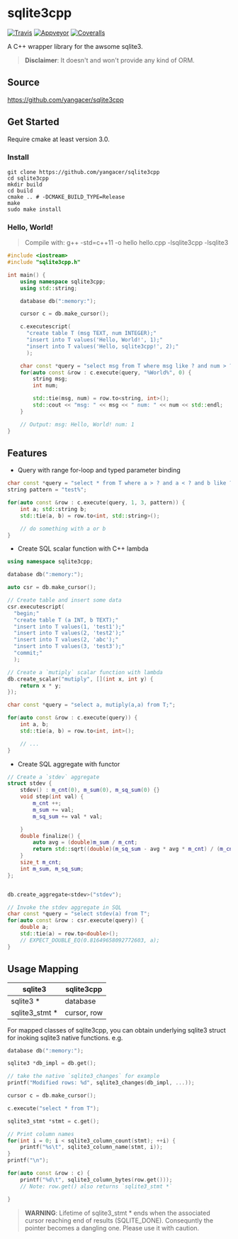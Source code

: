 # sqlite3cpp

<a target="_blank" href="https://travis-ci.org/yangacer/sqlite3cpp">![Travis][badge.Travis]</a>
<a target="_blank" href="https://ci.appveyor.com/project/yangacer/sqlite3cpp">![Appveyor][badge.Appveyor]</a>
<a target="_blank" href="https://coveralls.io/github/yangacer/sqlite3cpp?branch=master">![Coveralls][badge.Coveralls]</a>

A C++ wrapper library for the awsome sqlite3.

> **Disclaimer**: It doesn't and won't provide any kind of ORM.

## Source

https://github.com/yangacer/sqlite3cpp

## Get Started

Require cmake at least version 3.0.


### Install
```shell
git clone https://github.com/yangacer/sqlite3cpp
cd sqlite3cpp
mkdir build
cd build
cmake .. # -DCMAKE_BUILD_TYPE=Release
make
sudo make install
```

### Hello, World!

> Compile with: g++ -std=c++11 -o hello hello.cpp -lsqlite3cpp -lsqlite3

```cpp
#include <iostream>
#include "sqlite3cpp.h"

int main() {
    using namespace sqlite3cpp;
    using std::string;

    database db(":memory:");

    cursor c = db.make_cursor();

    c.executescript(
      "create table T (msg TEXT, num INTEGER);"
      "insert into T values('Hello, World!', 1);"
      "insert into T values('Hello, sqlite3cpp!', 2);"
      );

    char const *query = "select msg from T where msg like ? and num > ?";
    for(auto const &row : c.execute(query, "%World%", 0) {
        string msg;
        int num;

        std::tie(msg, num) = row.to<string, int>();
        std::cout << "msg: " << msg << " num: " << num << std::endl;
    }

    // Output: msg: Hello, World! num: 1
}

```

## Features


- Query with range for-loop and typed parameter binding

```cpp
char const *query = "select * from T where a > ? and a < ? and b like ?";
string pattern = "test%";

for(auto const &row : c.execute(query, 1, 3, pattern)) {
    int a; std::string b;
    std::tie(a, b) = row.to<int, std::string>();

    // do something with a or b
}

```

- Create SQL scalar function with C++ lambda


```cpp
using namespace sqlite3cpp;

database db(":memory:");

auto csr = db.make_cursor();

// Create table and insert some data
csr.executescript(
  "begin;"
  "create table T (a INT, b TEXT);"
  "insert into T values(1, 'test1');"
  "insert into T values(2, 'test2');"
  "insert into T values(2, 'abc');"
  "insert into T values(3, 'test3');"
  "commit;"
  );

// Create a `mutiply` scalar function with lambda
db.create_scalar("mutiply", [](int x, int y) {
    return x * y;
});

char const *query = "select a, mutiply(a,a) from T;";

for(auto const &row : c.execute(query)) {
    int a, b;
    std::tie(a, b) = row.to<int, int>();

    // ...
}
```

- Create SQL aggregate with functor

```cpp
// Create a `stdev` aggregate
struct stdev {
    stdev() : m_cnt(0), m_sum(0), m_sq_sum(0) {}
    void step(int val) {
        m_cnt ++;
        m_sum += val;
        m_sq_sum += val * val;

    }
    double finalize() {
        auto avg = (double)m_sum / m_cnt;
        return std::sqrt((double)(m_sq_sum - avg * avg * m_cnt) / (m_cnt -1));
    }
    size_t m_cnt;
    int m_sum, m_sq_sum;
};


db.create_aggregate<stdev>("stdev");

// Invoke the stdev aggregate in SQL
char const *query = "select stdev(a) from T";
for(auto const &row : csr.execute(query)) {
    double a;
    std::tie(a) = row.to<double>();
    // EXPECT_DOUBLE_EQ(0.81649658092772603, a);
}
```

## Usage Mapping


| sqlite3         | sqlite3cpp
| ---             | ---
| sqlite3 *       | database
| sqlite3_stmt *  | cursor, row


For mapped classes of sqlite3cpp, you can obtain underlying sqlite3 struct for
inoking sqlite3 native functions.
e.g.

```cpp
database db(":memory:");

sqlite3 *db_impl = db.get();

// take the native `sqlite3_changes` for example
printf("Modified rows: %d", sqlite3_changes(db_impl, ...));

cursor c = db.make_cursor();

c.execute("select * from T");

sqlite3_stmt *stmt = c.get();

// Print column names
for(int i = 0; i < sqlite3_column_count(stmt); ++i) {
    printf("%s\t", sqlite3_column_name(stmt, i));
}
printf("\n");

for(auto const &row : c) {
    printf("%d\t", sqlite3_column_bytes(row.get()));
    // Note: row.get() also returns `sqlite3_stmt *`

}

```
> **WARNING**: Lifetime of sqlite3_stmt * ends when the associated cursor
> reaching end of results (SQLITE_DONE). Consequntly the pointer becomes a
> dangling one. Please use it with caution.

<!-- links -->
[badge.Travis]: https://api.travis-ci.org/yangacer/sqlite3cpp.svg?branch=master
[badge.Appveyor]: https://ci.appveyor.com/api/projects/status/yangacer/sqlite3cpp?svg=true&branch=master
[badge.Coveralls]: https://coveralls.io/repos/yangacer/sqlite3cpp/badge.svg?branch=master&service=github

